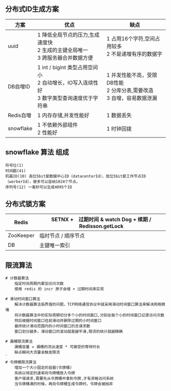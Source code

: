 ## 分布式ID生成方案

| 方案      | 优点                                                         | 缺点                                                         |
| --------- | ------------------------------------------------------------ | ------------------------------------------------------------ |
| uuid      | 1  降低全局节点的压力,生成速度快<br/>2  生成的主键全局唯一<br/>3 跨服务器合并数据方便 | 1 占用16个字符,空间占用较多<br/>2 不是递增有序的数据字       |
| DB自增ID  | 1 int / bigint 类型占用空间小<br/>2 自动增长，IO写入连续性好<br/>3 数字类型查询速度优于字符串 | 1 并发性能不高，受限DB性能<br/>2 分库分表,需要改造<br/>3 自增，容易数据泄漏 |
| Redis自增 | 1 内存存储,并发性能好                                        | 1 数据丢失                                                   |
| snowflake | 1 不依赖外部组件<br/>2 性能好                                | 1 时钟回拨                                                   |

## snowflake 算法 组成

```
符号位(1)
时间戳(41)
机器ID(10) 高位5bit是数据中心ID（datacenterId），低位5bit是工作节点ID（workerId），做多可以容纳1024个节点。
序列号(12) 一毫秒可以生成4095个ID
```

## 分布式锁方案

| Redis     | SETNX +　过期时间  &  watch Dog + 续期  / Redisson.getLock |
| --------- | ---------------------------------------------------------- |
| ZooKeeper | 临时节点  / 顺序节点                                       |
| DB        | 主键唯一索引                                               |

## 限流算法

```
# 计数器算法 
	指定时间周期内累加访问次数
	使用 redis 的 incr 原子自增 + 过期时间来实现 
	
# 滑动时间窗口算法 
	解决计数器算法临界值的问题，TCP网络通信协议中就采用滑动时间窗口算法来解决网络拥堵
	将计数器算法中的实际周期切分多个小的时间窗口,分别在每个小的时间窗口记录访问次数
	然后根据时间窗口往前滑动并删除过期的小时间窗口
	最终统计滑动范围内的小时间窗口的总请求数
	窗口划分越多，滑动窗口的滚动就是越平滑,限流的统计就越精确

# 漏桶限流算法
	漏桶容量 = 漏桶的流出速度 * 可接受的等待时长
	缺点瞬间大流量会触发限流
`
# 令牌桶限流算法
	增加一个大小固定的容器(令牌桶)
	系统以恒定的速率向令牌桶放入令牌
	客户端请求,需要先从令牌桶中拿到令牌,才有资格访问系统
	当令牌桶满的时候，再向令牌桶生成令牌时，令牌会被抛弃
```

